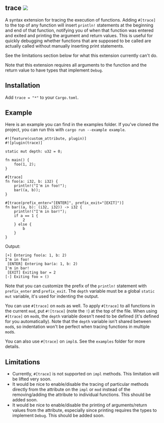 trace [![](https://meritbadge.herokuapp.com/trace)](https://crates.io/crates/trace)
-----

A syntax extension for tracing the execution of functions. Adding `#[trace]` to the top of any function will insert `println!` statements at the beginning and end of that function, notifying you of when that function was entered and exited and printing the argument and return values. This is useful for quickly debugging whether functions that are supposed to be called are actually called without manually inserting print statements.

See the limitations section below for what this extension currently can't do.

Note that this extension requires all arguments to the function and the return value to have types that implement `Debug`.

## Installation

Add `trace = "*"` to your `Cargo.toml`.

## Example

Here is an example you can find in the examples folder. If you've cloned the project, you can run this with `cargo run --example example`.

```
#![feature(custom_attribute, plugin)]
#![plugin(trace)]

static mut depth: u32 = 0;

fn main() {
    foo(1, 2);
}

#[trace]
fn foo(a: i32, b: i32) {
    println!("I'm in foo!");
    bar((a, b));
}

#[trace(prefix_enter="[ENTER]", prefix_exit="[EXIT]")]
fn bar((a, b): (i32, i32)) -> i32 {
    println!("I'm in bar!");
    if a == 1 {
        2
    } else {
        b
    }
}
```

Output:
```
[+] Entering foo(a: 1, b: 2)
I'm in foo!
 [ENTER] Entering bar(a: 1, b: 2)
I'm in bar!
 [EXIT] Exiting bar = 2
[-] Exiting foo = ()
```

Note that you can customize the prefix of the `println!` statement with `prefix_enter` and `prefix_exit`. The `depth` variable must be a global `static mut` variable, it's used for indenting the output.

You can use `#[trace]` on `mod`s as well. To apply `#[trace]` to all functions in the current `mod`, put `#![trace]` (note the `!`) at the top of the file. When using `#[trace]` on `mod`s, the `depth` variable doesn't need to be defined (it's defined for you automatically). Note that the `depth` variable isn't shared between `mod`s, so indentation won't be perfect when tracing functions in multiple `mod`s.

You can also use `#[trace]` on `impl`s. See the `examples` folder for more details.

## Limitations

- Currently, `#[trace]` is not supported on `impl` methods. This limitation will be lifted very soon.
- It would be nice to enable/disable the tracing of particular methods directly from the attribute on the `impl` or `mod` instead of the removing/adding the attribute to individual functions. This should be added soon.
- It would be nice to enable/disable the printing of arguments/return values from the attribute, especially since printing requires the types to implement `Debug`. This should be added soon.
